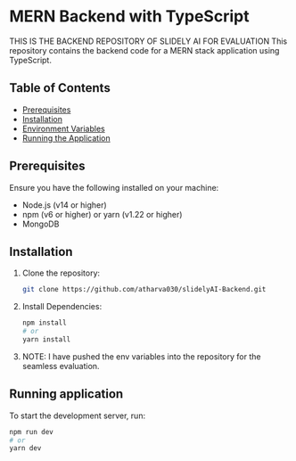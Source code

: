 # MERN Backend with TypeScript
THIS IS THE BACKEND REPOSITORY OF SLIDELY AI FOR EVALUATION
This repository contains the backend code for a MERN stack application using TypeScript.

## Table of Contents

- [Prerequisites](#prerequisites)
- [Installation](#installation)
- [Environment Variables](#environment-variables)
- [Running the Application](#running-the-application)

## Prerequisites

Ensure you have the following installed on your machine:

- Node.js (v14 or higher)
- npm (v6 or higher) or yarn (v1.22 or higher)
- MongoDB

## Installation

1. Clone the repository:

   ```bash
   git clone https://github.com/atharva030/slidelyAI-Backend.git

1. Install Dependencies:
   ```bash
   npm install
   # or
   yarn install

3. NOTE: I have pushed the env variables into the repository for the seamless evaluation.

## Running application

To start the development server, run:
   ```bash
   npm run dev
   # or
   yarn dev


